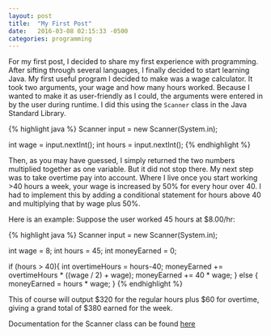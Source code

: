 ```yaml
---
layout: post
title:  "My First Post"
date:   2016-03-08 02:15:33 -0500
categories: programming
---
```


For my first post, I decided to share my first experience with programming. After sifting through several languages, I finally decided to start learning Java. My first useful program I decided to make was a wage calculator. It took two arguments, your wage and how many hours worked. Because I wanted to make it as user-friendly as I could, the arguments were entered in by the user during runtime. I did this using the `Scanner` class in the Java Standard Library.

{% highlight java %}
Scanner input = new Scanner(System.in);

int wage = input.nextInt();
int hours = input.nextInt();
{% endhighlight %}

Then, as you may have guessed, I simply returned the two numbers multiplied together as one variable. But it did not stop there. My next step was to take overtime pay into account. Where I live once you start working >40 hours a week, your wage is increased by 50% for every hour over 40. I had to implement this by adding a conditional statement for hours above 40 and multiplying that by wage plus 50%.

 Here is an example: Suppose the user worked 45 hours at $8.00/hr:

{% highlight java %}
Scanner input = new Scanner(System.in);

int wage = 8;
int hours = 45;
int moneyEarned = 0;

if (hours > 40){
	int overtimeHours = hours-40;
	moneyEarned += overtimeHours * ((wage / 2) + wage);
	moneyEarned += 40 * wage;
} else {
	moneyEarned = hours * wage;
}
{% endhighlight %}

This of course will output $320 for the regular hours plus $60 for overtime, giving a grand total of $380 earned for the week.

Documentation for the Scanner class can be found [here][java-scanner]

[java-scanner]: https://docs.oracle.com/javase/7/docs/api/java/util/Scanner.html
